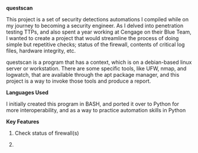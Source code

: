**questscan**

This project is a set of security detections automations I compiled while on my journey to becoming a security engineer. As I delved into penetration testing TTPs, and also spent a year working at Cengage on their Blue Team, I wanted to create a project that would streamline the process of doing simple but repetitive checks; status of the firewall, contents of critical log files, hardware integrity, etc. 

questscan is a program that has a context, which is on a debian-based linux server or workstation. There are some specific tools, like UFW, nmap, and logwatch, that are available through the apt package manager, and this project is a way to invoke those tools and produce a report.

**Languages Used**

I initially created this program in BASH, and ported it over to Python for more interoperability, and as a way to practice automation skills in Python

**Key Features**

1. Check status of firewall(s)

2. 